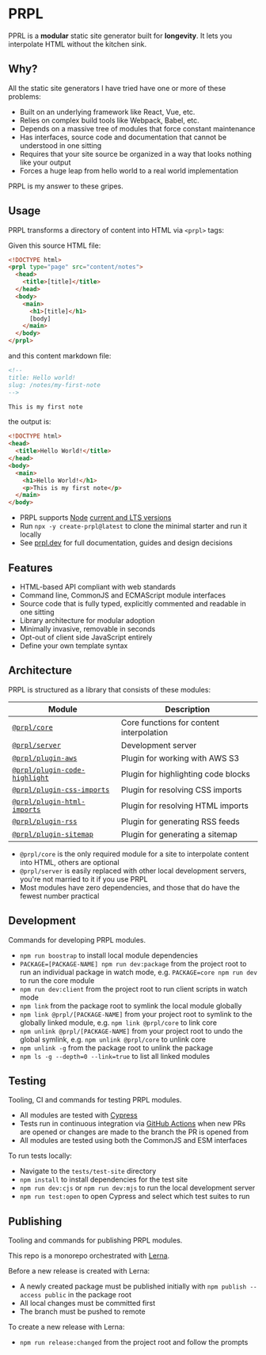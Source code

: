 # PRPL

PPRL is a **modular** static site generator built for **longevity**. It lets you interpolate HTML without the kitchen sink.

## Why?

All the static site generators I have tried have one or more of these problems:

- Built on an underlying framework like React, Vue, etc.
- Relies on complex build tools like Webpack, Babel, etc.
- Depends on a massive tree of modules that force constant maintenance
- Has interfaces, source code and documentation that cannot be understood in one sitting
- Requires that your site source be organized in a way that looks nothing like your output
- Forces a huge leap from hello world to a real world implementation

PRPL is my answer to these gripes.

## Usage

PRPL transforms a directory of content into HTML via `<prpl>` tags:

Given this source HTML file:

```html
<!DOCTYPE html>
<prpl type="page" src="content/notes">
  <head>
    <title>[title]</title>
  </head>
  <body>
    <main>
      <h1>[title]</h1>
      [body]
    </main>
  </body>
</prpl>
```

and this content markdown file:

```markdown
<!--
title: Hello world!
slug: /notes/my-first-note
-->

This is my first note
```

the output is:

```html
<!DOCTYPE html>
<head>
  <title>Hello World!</title>
</head>
<body>
  <main>
    <h1>Hello World!</h1>
    <p>This is my first note</p>
  </main>
</body>
```

- PRPL supports [Node](https://nodejs.org/en/) [current and LTS versions](https://nodejs.org/en/about/releases/)
- Run `npx -y create-prpl@latest` to clone the minimal starter and run it locally
- See [prpl.dev](https://prpl.dev) for full documentation, guides and design decisions

## Features

- HTML-based API compliant with web standards
- Command line, CommonJS and ECMAScript module interfaces
- Source code that is fully typed, explicitly commented and readable in one sitting
- Library architecture for modular adoption
- Minimally invasive, removable in seconds
- Opt-out of client side JavaScript entirely
- Define your own template syntax

## Architecture

PRPL is structured as a library that consists of these modules:

| Module | Description |
| --- | --- |
| [`@prpl/core`](packages/core/README.md) | Core functions for content interpolation |
| [`@prpl/server`](packages/server/README.md) | Development server |
| [`@prpl/plugin-aws`](packages/plugin-aws/README.md) | Plugin for working with AWS S3 |
| [`@prpl/plugin-code-highlight`](packages/plugin-code-highlight/README.md) | Plugin for highlighting code blocks |
| [`@prpl/plugin-css-imports`](packages/plugin-css-imports/README.md) | Plugin for resolving CSS imports |
| [`@prpl/plugin-html-imports`](packages/plugin-html-imports/README.md) | Plugin for resolving HTML imports |
| [`@prpl/plugin-rss`](packages/plugin-rss/README.md) | Plugin for generating RSS feeds |
| [`@prpl/plugin-sitemap`](packages/plugin-sitemap/README.md) | Plugin for generating a sitemap |

- `@prpl/core` is the only required module for a site to interpolate content into HTML, others are optional
- `@prpl/server` is easily replaced with other local development servers, you're not married to it if you use PRPL
- Most modules have zero dependencies, and those that do have the fewest number practical

## Development

Commands for developing PRPL modules.

- `npm run boostrap` to install local module dependencies
- `PACKAGE=[PACKAGE-NAME] npm run dev:package` from the project root to run an individual package in watch mode, e.g.
  `PACKAGE=core npm run dev` to run the core module
- `npm run dev:client` from the project root to run client scripts in watch mode
- `npm link` from the package root to symlink the local module globally
- `npm link @prpl/[PACKAGE-NAME]` from your project root to symlink to the globally linked module, e.g. `npm link
  @prpl/core` to link core
- `npm unlink @prpl/[PACKAGE-NAME]` from your project root to undo the global symlink, e.g. `npm unlink @prpl/core`
  to unlink core
- `npm unlink -g` from the package root to unlink the package
- `npm ls -g --depth=0 --link=true` to list all linked modules

## Testing

Tooling, CI and commands for testing PRPL modules.

- All modules are tested with [Cypress](https://www.cypress.io)
- Tests run in continuous integration via [GitHub Actions](https://github.com/features/actions) when new PRs are
  opened or changes are made to the branch the PR is opened from
- All modules are tested using both the CommonJS and ESM interfaces

To run tests locally:

- Navigate to the `tests/test-site` directory
- `npm install` to install dependencies for the test site
- `npm run dev:cjs` or `npm run dev:mjs` to run the local development server
- `npm run test:open` to open Cypress and select which test suites to run

## Publishing

Tooling and commands for publishing PRPL modules.

This repo is a monorepo orchestrated with [Lerna](https://lerna.js.org).

Before a new release is created with Lerna:

- A newly created package must be published initially with `npm publish --access public` in the package root
- All local changes must be committed first
- The branch must be pushed to remote

To create a new release with Lerna:

- `npm run release:changed` from the project root and follow the prompts